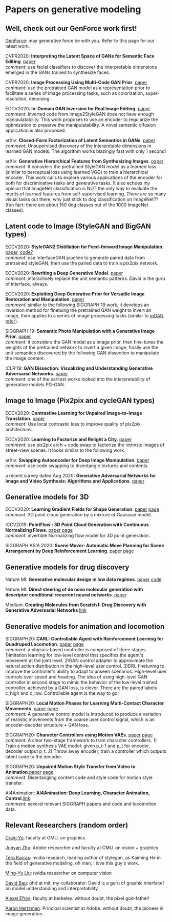 # Papers on generative modeling 

## Well, check out our GenForce work first!

[GenForce](https://genforce.github.io): may generative force be with you. Refer to this page for our latest work.

CVPR2020: **Interpreting the Latent Space of GANs for Semantic Face Editing**. [paper](https://genforce.github.io/interfacegan) <br>
*comment*: use facial classifiers to discover the interpretable dimensions emerged in the GANs trained to synthesize faces.

CVPR2020: **Image Processing Using Multi-Code GAN Prior**. [paper](https://genforce.github.io/mganprior/) <br>
*comment*: use the pretrained GAN model as a representation prior to facilitate a series of image processing tasks, such as colorization, super-resolution, denoising.

ECCV2020: **In-Domain GAN Inversion for Real Image Editing**. [paper](https://genforce.github.io/idinvert/) <br>
*comment*: Inverted code from Image2StyleGAN does not have enough manipulatability. This work proposes to use an encoder to regularize the optimization to preserve the manipulatability. A novel semantic difusion application is also proposed. 

arXiv: **Closed-Form Factorization of Latent Semantics in GANs**. [paper](https://genforce.github.io/sefa/)<br>
*comment*: Unsupervised discovery of the interpretable dimensions in learned GAN models. The algorithm works blazingly fast with only 1 second!

arXiv: **Generative Hierarchical Features from Synthesizing Images**. [paper](https://genforce.github.io/ghfeat/) <br>
*comment*: It considers the pretrained StyleGAN model as a learned loss (similar to perceptual loss using learned VGG) to train a hierarchical encoder. This work calls to explore various applications of the encoder for both for discriminative tasks and generative tasks. It also echoes my opinion that ImageNet classification is NOT the only way to evaluate the merits of learned features from self-supervised learning. There are so many visual tasks out there, why just stick to dog
classification on ImageNet?? (fun fact: there are about 150 dog classes out of the 1000 ImageNet classes).

## Latent code to Image (StyleGAN and BigGAN types)

ECCV2020: **StyleGAN2 Distillation for Feed-forward Image Manipulation**. [paper](https://arxiv.org/pdf/2003.03581.pdf), [code?](https://github.com/EvgenyKashin/stylegan2-distillation)<br>
*comment*: use InterfaceGAN pipeline to generate paired data from pretrained styleGAN, then use the paired data to train a pix2pix network. 

ECCV2020: **Rewriting a Deep Generative Model**. [paper](https://rewriting.csail.mit.edu/)<br>
*comment*: interactively replace the unit semantic patterns. David is the guru of interface, always. 

ECCV2020: **Exploiting Deep Generative Prior for Versatile Image Restoration and Manipulation**. [paper](https://xingangpan.github.io/projects/DGP.html) <br>
*comment*: similar to the following SIGGRAPH'19 work, it develops an inversion method for finetuing the pretrained GAN weight to invert an image, then applies to a series of image processing tasks (similar to [mGAN prior](https://genforce.github.io/mganprior/)).

SIGGRAPH'19: **Semantic Photo Manipulation with a Generative Image Prior**. [paper](http://ganpaint.io/)<br>
*comment*: it considers the GAN model as a image prior, then fine-tunes the weights of the pretrained network to invert a given image, finally use the unit semantics discovered by the following GAN dissection to manipulate the image content. 

ICLR'19: **GAN Dissection: Visualizing and Understanding Generative Adversarial Networks**. [paper](http://gandissect.csail.mit.edu/)<br>
*comment*: one of the earliest works looked into the interpretability of generative models PG-GAN.

## Image to Image (Pix2pix and cycleGAN types)

ECCV2020: **Contrastive Learning for Unpaired Image-to-Image Translation**. [paper](https://arxiv.org/pdf/2007.15651.pdf)<br>
*comment*: Use local contrastic loss to improve quality of pix2pix architecture.

ECCV2020: **Learning to Factorize and Relight a City**. [paper](https://arxiv.org/pdf/2008.02796)<br>
*comment*: use pix2pix arch + code swap to factorize the intrinsic images of street-view scenes. It looks similar to the following work.

arXiv: **Swapping Autoencoder for Deep Image Manipulation**. [paper](https://arxiv.org/pdf/2007.00653.pdf)<br>
*comment*: use code swapping to disentangle textures and contents. 

a recent survey dated Aug 2020: **Generative Adversarial Networks for Image and Video Synthesis: Algorithms and Applications**. [paper](https://arxiv.org/pdf/2008.02793.pdf)

## Generative models for 3D

ECCV2020: **Learning Gradient Fields for Shape Generation**. [paper](https://arxiv.org/abs/2008.06520) [page](https://www.cs.cornell.edu/~ruojin/ShapeGF/)<br>
*comment*: 3D point cloud generation by a mixture of Gaussian model.

ICCV2019: **PointFlow : 3D Point Cloud Generation with Continuous Normalizing Flows**. [paper](https://arxiv.org/abs/1906.12320) [page](https://www.guandaoyang.com/PointFlow/)<br>
*comment*: invertible Normalizing flow model for 3D point generation.

SIGGRAPH ASIA 2020: **Scene Mover: Automatic Move Planning for Scene Arrangement by Deep Reinforcement Learning**. [paper]() [page](https://reposhub.com/python/deep-learning/HanqingWangAI-SceneMover.html)

## Generative models for drug discovery

Nature MI: **Generative molecular design in low data regimes**. [paper](https://www.nature.com/articles/s42256-020-0160-y.epdf?author_access_token=kx71VwOu26XWGELCg3BP-NRgN0jAjWel9jnR3ZoTv0MojvyIaQWNqzF7aemIUbYlNUc8tqoGgWco3JoR6d8H9plcxmpko09VfAUvw6-sCHyp8bABy7FhZ89AUc_da9ZU3s4YWQy4gK0meFq2XLhHYA%3D%3D) [code](https://github.com/ETHmodlab/virtual_libraries)

Nature MI: **Direct steering of de novo molecular generation with descriptor conditional recurrent neural networks**. [paper](https://www.nature.com/articles/s42256-020-0174-5) 

Medium: **Creating Molecules from Scratch I: Drug Discovery with Generative Adversarial Networks** [link](https://medium.com/neuromation-blog/creating-molecules-from-scratch-i-drug-discovery-with-generative-adversarial-networks-9d42cc496fc6)

## Generative models for animation and locomotion

SIGGRAPH20: **CARL: Controllable Agent with Reinforcement Learning for Quadruped Locomotion**. [paper](https://inventec-ai-center.github.io/projects/CARL/CARL.pdf) [page](https://inventec-ai-center.github.io/projects/CARL/index.html) <br>
*comment*: a physics-based controller is composed of three stages. 1)imitation learning for low-level control that specifies the agent's movement at the joint level. 2)GAN control adapter to approximate the natural action distribution in the high-level user control. 3)DRL finetuning to improve the controller's ability to adapt to unseen scenarios. High-level user controls over speed and heading. The idea of using high-level GAN controller in second stage to mimic the behavior of the low-level
trained controller, achieved by a GAN loss, is clever. There are the paired labels c_high and c_low.  Controllable agent is the way to go!

SIGGRAPH20: **Local Motion Phases for Learning Multi-Contact Character Movements**. [paper](http://www.ipab.inf.ed.ac.uk/cgvu/basketball.pdf) [page](http://www.starke-consult.de/portfolio/assets/content/work/14/page.html) <br>
*comment*: A generative control model is introduced to produce a variation of realistic movements from the coarse user control signal, which is an encoder-decoder structure + GAN loss. 

SIGGRAPH20: **Character Controllers using Motion VAEs**. [paper](https://www.cs.ubc.ca/~van/papers/2020-TOG-MVAE/2020-TOG-MVAE.pdf) [page](https://www.cs.ubc.ca/~hyuling/projects/mvae/) <br>
*comment*: A clear two-stage framework to train character controllers. 1) Train a motion synthesis VAE model: given p_t-1 and p_t for encoder, decoder output p_t. 2) Throw away encoder, train a controller which outputs latent code to the decoder. 

SIGGRAPH20: **Unpaired Motion Style Transfer from Video to Animation**.[paper](https://uploads-ssl.webflow.com/51e0d73d83d06baa7a00000f/5cab99df4998decfbf9e218e_paper-01.png) [page](https://deepmotionediting.github.io/style_transfer) <br>
*comment*: Disentangling content code and style code for motion style transfer. 

AI4Animation: **AI4Animation: Deep Learning, Character Animation, Control**.[link](https://github.com/sebastianstarke/AI4Animation). <br> 
*comment*: several relevant SIGGRAPH papers and code and locomotion data.

## Relevant Researchers (random order)

[Craig Yu](https://craigyuyu.github.io/home/research.html): faculty at GMU. on graphics

[Junyan Zhu](https://www.cs.cmu.edu/~junyanz/): Adobe researcher and faculty at CMU. on vision + graphics

[Tero Karras](https://scholar.google.fi/citations?user=-50qJW8AAAAJ&hl=en): nvidia research, leading author of stylegan, as Kaiming He in the field of generative modeling. oh man, i love this guy's work.

[Ming-Yu Liu](http://mingyuliu.net/): nvidia researcher on computer vision

[David Bau](https://people.csail.mit.edu/davidbau/home/): phd at mit, my collaborator. David is a guru of graphic interface! on model understanding and interpretability.

[Alexei Efros](https://people.eecs.berkeley.edu/~efros/): faculty at berkeley. without doubt, the pixel god-father!

[Aaron Hertzman](https://research.adobe.com/person/aaron-hertzmann/): Principal scientist at Adobe. without doubt, the pioneer in image generation.
